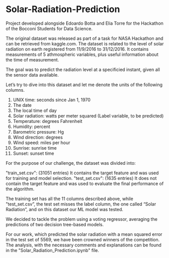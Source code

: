 # Solar-Radiation-Prediction

Project developed alongside Edoardo Botta and Elia Torre for the Hackathon of the Bocconi Students for Data Science.

The original dataset was released as part of a task for NASA Hackathon and can be retrieved from kaggle.com. The dataset is related to the level of solar radiation on earth registered from 11/9/2016 to 31/12/2016. It contains measurements of 5 athmospheric variables, plus useful information about the time of measurement.

The goal was to predict the radiation level at a specificied instant, given all the sensor data available.

Let’s try to dive into this dataset and let me denote the units of the following columns.

   1. UNIX time: seconds since Jan 1, 1970
   2. The date
   3. The local time of day
   4. Solar radiation: watts per meter squared (Label variable, to be predicted)
   5. Temperature: degrees Fahrenheit
   6. Humidity: percent
   7. Barometric pressure: Hg
   8. Wind direction: degrees
   9. Wind speed: miles per hour
   10. Sunrise: sunrise time
   11. Sunset: sunset time

For the purpose of our challenge, the dataset was divided into:

   "train_set.csv": (31051 entries) It contains the target feature and was used for training and model selection.
   "test_set.csv": (1635 entries) It does not contain the target feature and was used to evaluate the final performance of the algorithm.
  
 The training set has all the 11 columns described above, while "test_set.csv”, the test set misses the label column, the one called “Solar Radiation”, and on this dataset our ML model was tested.
 
We decided to tackle the problem using a voting regressor, averaging the predictions of two decision tree-based models.

For our work, which predicted the solar radiation with a mean squared error in the test set of 5569, we have been crowned winners of the competition. The analysis, with the necessary comments and explanations can be found in the "Solar_Radiation_Prediction.ipynb" file.

